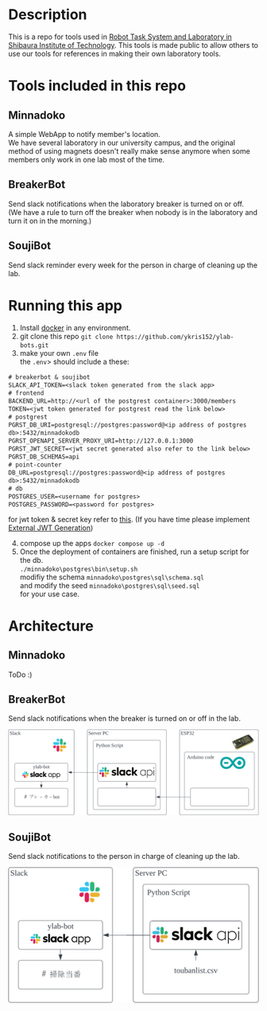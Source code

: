 # Description
This is a repo for tools used in [Robot Task System and Laboratory in Shibaura Institute of Technology](https://www.shibaura-it.ac.jp/en/research/laboratory/00242.html).
This tools is made public to allow others to use our tools for references in making their own laboratory tools.

# Tools included in this repo
## Minnadoko 
A simple WebApp to notify member's location. \
We have several laboratory in our university campus, and the original method of using magnets doesn't really make sense anymore when some members only work in one lab most of the time.
## BreakerBot
Send slack notifications when the laboratory breaker is turned on or off. (We have a rule to turn off the breaker when nobody is in the laboratory and turn it on in the morning.)
## SoujiBot
Send slack reminder every week for the person in charge of cleaning up the lab.

# Running this app
1. Install [docker](https://docs.docker.com/engine/install/) in any environment.
2. git clone this repo ```git clone https://github.com/ykris152/ylab-bots.git```
3. make your own <code>.env</code> file \
the <code>.env</code>> should include a these:
```
# breakerbot & soujibot
SLACK_API_TOKEN=<slack token generated from the slack app>
# frontend
BACKEND_URL=http://<url of the postgrest container>:3000/members
TOKEN=<jwt token generated for postgrest read the link below>
# postgrest
PGRST_DB_URI=postgresql://postgres:password@<ip address of postgres db>:5432/minnadokodb
PGRST_OPENAPI_SERVER_PROXY_URI=http://127.0.0.1:3000
PGRST_JWT_SECRET=<jwt secret generated also refer to the link below>
PGRST_DB_SCHEMAS=api
# point-counter
DB_URL=postgresql://postgres:password@<ip address of postgres db>:5432/minnadokodb
# db
POSTGRES_USER=<username for postgres>
POSTGRES_PASSWORD=<password for postgres>
```
for jwt token & secret key refer to [this](https://postgrest.org/en/v12/references/auth.html). (If you have time please implement [External JWT Generation](https://postgrest.org/en/v12/integrations/jwt_gen.html))

4. compose up the apps ```docker compose up -d```
5. Once the deployment of containers are finished, run a setup script for the db. \
<code>./minnadoko\postgres\bin\setup.sh</code> \
modifiy the schema <code>minnadoko\postgres\sql\schema.sql</code> \
and modify the seed <code>minnadoko\postgres\sql\seed.sql</code> \
for your use case.

# Architecture
## Minnadoko
ToDo :)
## BreakerBot
Send slack notifications when the breaker is turned on or off in the lab.

![BreakerBot Architecture](assets/images/BreakerBot.svg "BreakerBot")

## SoujiBot
Send slack notifications to the person in charge of cleaning up the lab.

![SoujiBot Architecture](assets/images/SoujiBot.svg "SoujiBot")